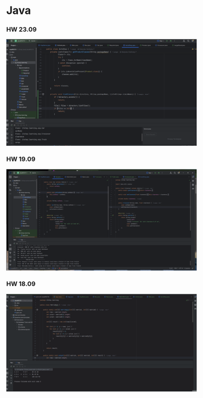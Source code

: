 # Java

### HW 23.09
![alt text](ScreenShots/23-09.png)

### HW 19.09
![alt text](ScreenShots/19-09.png)

### HW 18.09

![alt text](ScreenShots/8.gif)
